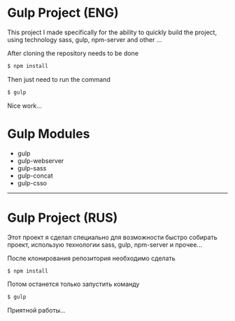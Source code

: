 # Gulp Project (ENG)
This project I made specifically for the ability to quickly build the project, using technology sass, gulp, npm-server and other ...

After cloning the repository needs to be done
```sh
$ npm install
```
Then just need to run the command
```sh
$ gulp
```
Nice work...

# Gulp Modules

- gulp
- gulp-webserver
- gulp-sass
- gulp-concat
- gulp-csso


---
# Gulp Project (RUS)

Этот проект я сделал специально для возможности быстро собирать проект, использую технологии sass, gulp, npm-server и прочее...

После клонирования репозитория необходимо сделать
```sh
$ npm install
```
Потом останется только запустить команду 
```sh
$ gulp
```
Приятной работы...

